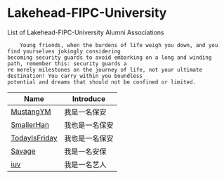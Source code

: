 # Lakehead-FIPC-University
List of Lakehead-FIPC-University Alumni Associations
```
    Young friends, when the burdens of life weigh you down, and you find yourselves jokingly considering
becoming security guards to avoid embarking on a long and winding path, remember this: security guards a
re merely milestones on the journey of life, not your ultimate destination! You carry within you boundless 
potential and dreams that should not be confined or limited.
```

| Name | Introduce |
| --- | --- |
| [MustangYM](https://github.com/MustangYM) | 我是一名保安 |
| [SmallerHan](https://github.com/hanhuafeng) | 我也是一名保安 |
| [TodayIsFriday](https://github.com/ikeukenhof) | 我也是一名保安 |
| [Savage](https://github.com/bingo982426) | 我是一名安保 |
| [iuv](https://github.com/Jovesong-iuv) | 我是一名艺人 |
